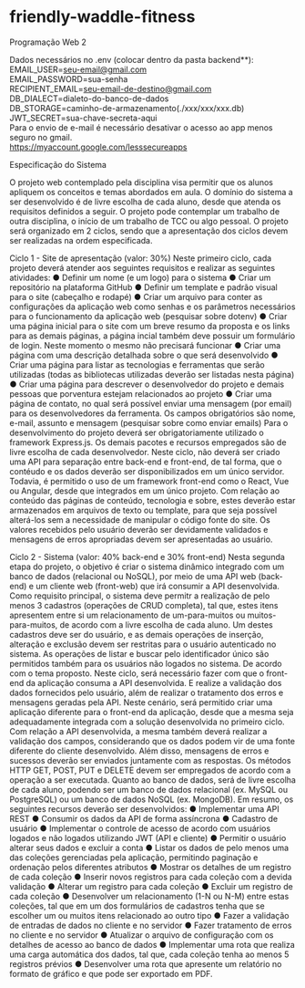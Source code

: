 # friendly-waddle-fitness

Programação Web 2

Dados necessários no .env (colocar dentro da pasta backend\*\*):  
EMAIL_USER=seu-email@gmail.com  
EMAIL_PASSWORD=sua-senha  
RECIPIENT_EMAIL=seu-email-de-destino@gmail.com  
DB_DIALECT=dialeto-do-banco-de-dados  
DB_STORAGE=caminho-de-armazenamento(./xxx/xxx/xxx.db)  
JWT_SECRET=sua-chave-secreta-aqui  
Para o envio de e-mail é necessário desativar o acesso ao app menos seguro no gmail.  
https://myaccount.google.com/lesssecureapps

Especificação do Sistema

O projeto web contemplado pela disciplina visa permitir que os alunos apliquem os conceitos e
temas abordados em aula. O domínio do sistema a ser desenvolvido é de livre escolha de cada
aluno, desde que atenda os requisitos definidos a seguir. O projeto pode contemplar um
trabalho de outra disciplina, o início de um trabalho de TCC ou algo pessoal.
O projeto será organizado em 2 ciclos, sendo que a apresentação dos ciclos devem ser
realizadas na ordem especificada.

Ciclo 1 - Site de apresentação (valor: 30%)
Neste primeiro ciclo, cada projeto deverá atender aos seguintes requisitos e realizar as
seguintes atividades:
● Definir um nome (e um logo) para o sistema
● Criar um repositório na plataforma GitHub
● Definir um template e padrão visual para o site (cabeçalho e rodapé)
● Criar um arquivo para conter as configurações da aplicação web como senhas e
os parâmetros necessários para o funcionamento da aplicação web (pesquisar
sobre dotenv)
● Criar uma página inicial para o site com um breve resumo da proposta e os links
para as demais páginas, a página incial também deve possuir um formulário de
login. Neste momento o mesmo não precisará funcionar
● Criar uma página com uma descrição detalhada sobre o que será desenvolvido
● Criar uma página para listar as tecnologias e ferramentas que serão utilizadas
(todas as bibliotecas utilizadas deverão ser listadas nesta página)
● Criar uma página para descrever o desenvolvedor do projeto e demais pessoas
que porventura estejam relacionados ao projeto
● Criar uma página de contato, no qual será possível enviar uma mensagem (por
email) para os desenvolvedores da ferramenta. Os campos obrigatórios são
nome, e-mail, assunto e mensagem (pesquisar sobre como enviar emails)
Para o desenvolvimento do projeto deverá ser obrigatoriamente utilizado o framework
Express.js. Os demais pacotes e recursos empregados são de livre escolha de cada
desenvolvedor. Neste ciclo, não deverá ser criado uma API para separação entre
back-end e front-end, de tal forma, que o contéudo e os dados deverão ser
disponibilizados em um único servidor. Todavia, é permitido o uso de um framework
front-end como o React, Vue ou Angular, desde que integrados em um único projeto.
Com relação ao conteúdo das páginas de conteúdo, tecnologia e sobre, estes
deverão estar armazenados em arquivos de texto ou template, para que seja possível
alterá-los sem a necessidade de manipular o código fonte do site.
Os valores recebidos pelo usuário deverão ser devidamente validados e mensagens de
erros apropriadas devem ser apresentadas ao usuário.

Ciclo 2 - Sistema (valor: 40% back-end e 30% front-end)
Nesta segunda etapa do projeto, o objetivo é criar o sistema dinâmico integrado com
um banco de dados (relacional ou NoSQL), por meio de uma API web (back-end) e um
cliente web (front-web) que irá consumir a API desenvolvida.
Como requisito principal, o sistema deve permitr a realização de pelo menos 3
cadastros (operações de CRUD completa), tal que, estes itens apresentem entre si um
relacionamento de um-para-muitos ou muitos-para-muitos, de acordo com a livre
escolha de cada aluno. Um destes cadastros deve ser do usuário, e as demais
operações de inserção, alteração e exclusão devem ser restritas para o usuário
autenticado no sistema. As operações de listar e buscar pelo identificador único são
permitidos também para os usuários não logados no sistema. De acordo com o tema
proposto.
Neste ciclo, será necessário fazer com que o front-end da aplicação consuma a API
desenvolvida. E realize a validação dos dados fornecidos pelo usuário, além de realizar
o tratamento dos erros e mensagens geradas pela API. Neste cenário, será permitido
criar uma aplicação diferente para o front-end da aplicação, desde que a mesma seja
adequadamente integrada com a solução desenvolvida no primeiro ciclo.
Com relação a API desenvolvida, a mesma também deverá realizar a validação dos
campos, considerando que os dados podem vir de uma fonte diferente do cliente
desenvolvido. Além disso, mensagens de erros e sucessos deverão ser enviados
juntamente com as respostas. Os métodos HTTP GET, POST, PUT e DELETE devem
ser empregados de acordo com a operação a ser executada. Quanto ao banco de
dados, será de livre escolha de cada aluno, podendo ser um banco de dados relacional
(ex. MySQL ou PostgreSQL) ou um banco de dados NoSQL (ex. MongoDB).
Em resumo, os seguintes recursos deverão ser desenvolvidos:
● Implementar uma API REST
● Consumir os dados da API de forma assíncrona
● Cadastro de usuário
● Implementar o controle de acesso de acordo com usuários logados e não
logados utilizando JWT (API e cliente)
● Permitir o usuário alterar seus dados e excluir a conta
● Listar os dados de pelo menos uma das coleções gerenciadas pela aplicação,
permitindo paginação e ordenação pelos diferentes atributos
● Mostrar os detalhes de um registro de cada coleção
● Inserir novos registros para cada coleção com a devida validação
● Alterar um registro para cada coleção
● Excluir um registro de cada coleção
● Desenvolver um relacionamento (1-N ou N-M) entre estas coleções, tal que em
um dos formulários de cadastros tenha que se escolher um ou muitos itens
relacionado ao outro tipo
● Fazer a validação de entradas de dados no cliente e no servidor
● Fazer tratamento de erros no cliente e no servidor
● Atualizar o arquivo de configuração com os detalhes de acesso ao banco de
dados
● Implementar uma rota que realiza uma carga automática dos dados, tal que,
cada coleção tenha ao menos 5 registros prévios
● Desenvolver uma rota que apresente um relatório no formato de gráfico e que
pode ser exportado em PDF.
